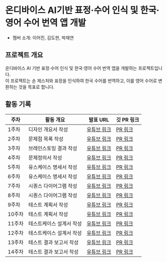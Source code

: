 # 온디바이스 AI기반 표정·수어 인식 및 한국·영어 수어 번역 앱 개발

- 멤버 소개: 이어진, 김도현, 박채연

## 프로젝트 개요
온디바이스 AI 기반 표정·수어 인식 및 한국·영어 수어 번역 앱을 개발하는 프로젝트입니다.  
이 프로젝트는 손 제스처와 표정을 인식하여 한국 수어를 번역하고, 이를 영어 수어로 변환하는 것을 목표로 합니다.  

## 활동 기록  

| 주차  | 활동 개요               | 발표 URL | 깃 PR 링크 |
|------|----------------------|---------|------------------|
| 1주차 | 디자인 개요서 작성 | [유튜브 링크](https://youtu.be/k6VoF2thGbg) | [PR 링크](https://github.com/CD03-01/mobile-ai-service/pull/1) |
| 2주차 | 문제점 목록 작성 | [유튜브 링크](https://youtu.be/iseAybqoh64) | [PR 링크](https://github.com/CD03-01/mobile-ai-service/pull/2) |
| 3주차 | 브레인스토밍 결과 작성 | [유튜브 링크](#) | [PR 링크](#) |
| 4주차 | 문제정의서 작성 | [유튜브 링크](#) | [PR 링크](#) |
| 5주차 | 유스케이스 명세서 작성 | [유튜브 링크](#) | [PR 링크](#) |
| 6주차 | 유스케이스 명세서 작성 | [유튜브 링크](#) | [PR 링크](#) |
| 7주차 | 시퀀스 다이어그램 작성 | [유튜브 링크](#) | [PR 링크](#) |
| 8주차 | 시퀀스 다이어그램 작성 | [유튜브 링크](#) | [PR 링크](#) |
| 9주차 | 테스트 계획서 작성 | [유튜브 링크](#) | [PR 링크](#) |
| 10주차 | 테스트 계획서 작성 | [유튜브 링크](#) | [PR 링크](#) |
| 11주차 | 테스트케이스 설계서 작성 | [유튜브 링크](#) | [PR 링크](#) |
| 12주차 | 테스트케이스 설계서 작성 | [유튜브 링크](#) | [PR 링크](#) |
| 13주차 | 테스트 결과 보고서 작성 | [유튜브 링크](#) | [PR 링크](#) |
| 14주차 | 테스트 결과 보고서 작성 | [유튜브 링크](#) | [PR 링크](#) |

